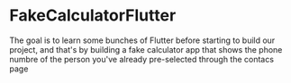 # FakeCalculatorFlutter
The goal is to learn some bunches of Flutter before starting to build our project, and that's by building a fake calculator app that shows the phone numbre of the person you've already pre-selected through the contacs page
